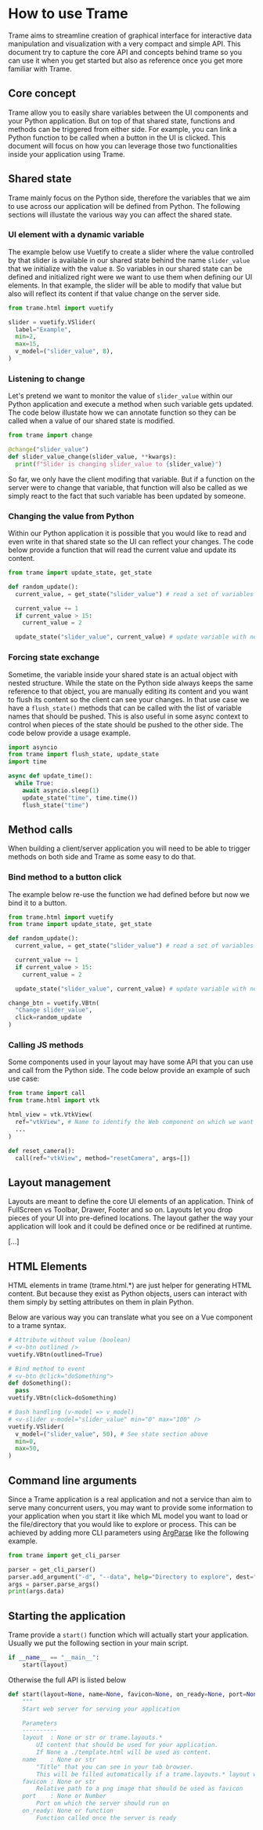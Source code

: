 # How to use Trame

Trame aims to streamline creation of graphical interface for interactive data manipulation and visualization with a very compact and simple API.
This document try to capture the core API and concepts behind trame so you can use it when you get started but also as reference once you get more familiar with Trame.

## Core concept

Trame allow you to easily share variables between the UI components and your Python application.
But on top of that shared state, functions and methods can be triggered from either side.
For example, you can link a Python function to be called when a button in the UI is clicked.
This document will focus on how you can leverage those two functionalities inside your application using Trame.

## Shared state

Trame mainly focus on the Python side, therefore the variables that we aim to use across our application will be defined from Python.
The following sections will illustate the various way you can affect the shared state.

### UI element with a dynamic variable

The example below use Vuetify to create a slider where the value controlled by that slider is available in our shared state behind the name `slider_value` that we initialize with the value `8`. So variables in our shared state can be defined and initialized right were we want to use them when defining our UI elements. In that example, the slider will be able to modify that value but also will reflect its content if that value change on the server side.

```python
from trame.html import vuetify

slider = vuetify.VSlider(
  label="Example",
  min=2,
  max=15,
  v_model=("slider_value", 8),
)
```

### Listening to change

Let's pretend we want to monitor the value of `slider_value` within our Python application and execute a method when such variable gets updated.
The code below illustate how we can annotate function so they can be called when a value of our shared state is modified.

```python
from trame import change

@change("slider_value")
def slider_value_change(slider_value, **kwargs):
  print(f"Slider is changing slider_value to {slider_value}")
```

So far, we only have the client modifing that variable. But if a function on the server were to change that variable, that function will also be called as we simply react to the fact that such variable has been updated by someone.

### Changing the value from Python

Within our Python application it is possible that you would like to read and even write in that shared state so the UI can reflect your changes.
The code below provide a function that will read the current value and update its content.

```python
from trame import update_state, get_state

def random_update():
  current_value, = get_state("slider_value") # read a set of variables

  current_value += 1
  if current_value > 15:
    current_value = 2

  update_state("slider_value", current_value) # update variable with new content
```

### Forcing state exchange

Sometime, the variable inside your shared state is an actual object with nested structure. While the state on the Python side always keeps the same reference to that object, you are manually editing its content and you want to flush its content so the client can see your changes. In that use case we have a `flush_state()` methods that can be called with the list of variable names that should be pushed. This is also useful in some async context to control when pieces of the state should be pushed to the other side. The code below provide a usage example.

```python
import asyncio
from trame import flush_state, update_state
import time

async def update_time():
  while True:
    await asyncio.sleep(1)
    update_state("time", time.time())
    flush_state("time")
```

## Method calls

When building a client/server application you will need to be able to trigger methods on both side and Trame as some easy to do that.

### Bind method to a button click

The example below re-use the function we had defined before but now we bind it to a button.

```python
from trame.html import vuetify
from trame import update_state, get_state

def random_update():
  current_value, = get_state("slider_value") # read a set of variables

  current_value += 1
  if current_value > 15:
    current_value = 2

  update_state("slider_value", current_value) # update variable with new content

change_btn = vuetify.VBtn(
  "Change slider_value",
  click=random_update
)
```

### Calling JS methods

Some components used in your layout may have some API that you can use and call from the Python side.
The code below provide an example of such use case:

```python
from trame import call
from trame.html import vtk

html_view = vtk.VtkView(
  ref="vtkView", # Name to identify the Web component on which we want to call a method
  ...
)

def reset_camera():
  call(ref="vtkView", method="resetCamera", args=[])
```

## Layout management

Layouts are meant to define the core UI elements of an application. Think of FullScreen vs Toolbar, Drawer, Footer and so on.
Layouts let you drop pieces of your UI into pre-defined locations.
The layout gather the way your application will look and it could be defined once or be redifined at runtime.

[...]

## HTML Elements

HTML elements in trame (trame.html.*) are just helper for generating HTML content. But because they exist as Python objects, users can interact with them simply by setting attributes on them in plain Python.

Below are various way you can translate what you see on a Vue component to a trame syntax.

```python
# Attribute without value (boolean)
# <v-btn outlined />
vuetify.VBtn(outlined=True)

# Bind method to event
# <v-btn @click="doSomething">
def doSomething():
  pass
vuetify.VBtn(click=doSomething)

# Dash handling (v-model => v_model)
# <v-slider v-model="slider_value" min="0" max="100" />
vuetify.VSlider(
  v_model=("slider_value", 50), # See state section above
  min=0,
  max=50,
)
```

## Command line arguments

Since a Trame application is a real application and not a service than aim to serve many concurrent users, you may want to provide some information to your application when you start it like which ML model you want to load or the file/directory that you would like to explore or process.
This can be achieved by adding more CLI parameters using [ArgParse](https://docs.python.org/3/library/argparse.html) like the following example.

```python
from trame import get_cli_parser

parser = get_cli_parser()
parser.add_argument("-d", "--data", help="Directory to explore", dest="data")
args = parser.parse_args()
print(args.data)
```

## Starting the application

Trame provide a `start()` function which will actually start your application.
Usually we put the following section in your main script.

```python
if __name__ == "__main__":
    start(layout)
```

Otherwise the full API is listed below

```python
def start(layout=None, name=None, favicon=None, on_ready=None, port=None):
    """
    Start web server for serving your application

    Parameters
    ----------
    layout  : None or str or trame.layouts.*
        UI content that should be used for your application.
        If None a ./template.html will be used as content.
    name    : None or str
        "Title" that you can see in your tab browser.
        This will be filled automatically if a trame.layouts.* layout was provided.
    favicon : None or str
        Relative path to a png image that should be used as favicon
    port    : None or Number
        Port on which the server should run on
    on_ready: None or function
        Function called once the server is ready
```